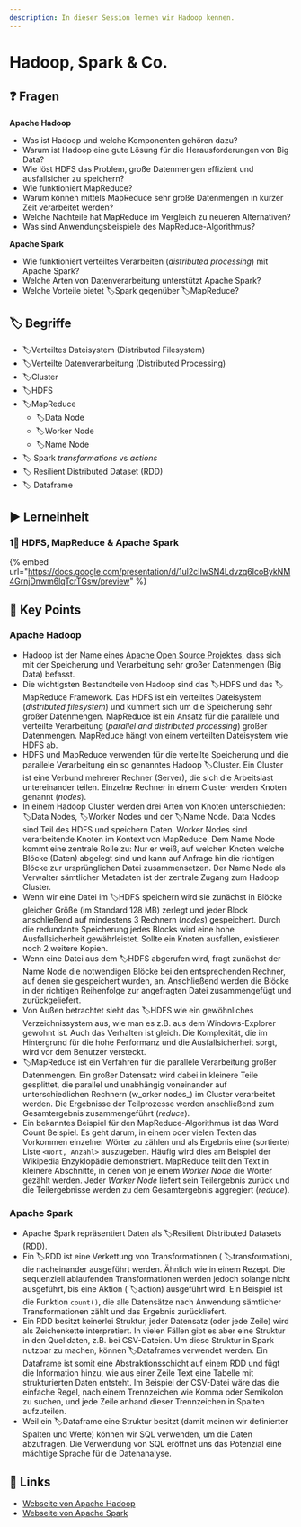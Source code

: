 ```yaml
---
description: In dieser Session lernen wir Hadoop kennen.
---
```


# Hadoop, Spark & Co.

## ❓ Fragen

**Apache Hadoop**

* Was ist Hadoop und welche Komponenten gehören dazu?
* Warum ist Hadoop eine gute Lösung für die Herausforderungen von Big Data?
* Wie löst HDFS das Problem, große Datenmengen effizient und ausfallsicher zu speichern?
* Wie funktioniert MapReduce?
* Warum können mittels MapReduce sehr große Datenmengen in kurzer Zeit verarbeitet werden?
* Welche Nachteile hat MapReduce im Vergleich zu neueren Alternativen?
* Was sind Anwendungsbeispiele des MapReduce-Algorithmus?

**Apache Spark**

* Wie funktioniert verteiltes Verarbeiten \(_distributed processing_\) mit Apache Spark?
* Welche Arten von Datenverarbeitung unterstützt Apache Spark?
* Welche Vorteile bietet 🏷Spark gegenüber 🏷MapReduce?

## 🏷 Begriffe

* 🏷Verteiltes Dateisystem \(Distributed Filesystem\)
* 🏷Verteilte Datenverarbeitung \(Distributed Processing\)
* 🏷Cluster
* 🏷HDFS
* 🏷MapReduce
  * 🏷Data Node
  * 🏷Worker Node
  * 🏷Name Node
* 🏷 Spark _transformations_ vs _actions_
* 🏷 Resilient Distributed Dataset \(RDD\)
* 🏷 Dataframe

## ▶ Lerneinheit

### 1⃣ HDFS, MapReduce & Apache Spark

{% embed url="https://docs.google.com/presentation/d/1ul2cIIwSN4Ldvzq6IcoBykNM4GrnjDnwm6lqTcrTGsw/preview" %}

## 🔑 Key Points

### Apache Hadoop

* Hadoop ist der Name eines [Apache Open Source Projektes](https://hadoop.apache.org/), dass sich mit der Speicherung und Verarbeitung sehr großer Datenmengen \(Big Data\) befasst. 
* Die wichtigsten Bestandteile von Hadoop sind das 🏷HDFS und das 🏷MapReduce Framework. Das HDFS ist ein verteiltes Dateisystem \(_distributed filesystem_\) und kümmert sich um die Speicherung sehr großer Datenmengen. MapReduce ist ein Ansatz für die parallele und verteilte Verarbeitung \(_parallel and distributed processing_\) großer Datenmengen. MapReduce hängt von einem verteilten Dateisystem wie HDFS ab. 
* HDFS und MapReduce verwenden für die verteilte Speicherung und die parallele Verarbeitung ein so genanntes Hadoop 🏷Cluster. Ein Cluster ist eine Verbund mehrerer Rechner \(Server\), die sich die Arbeitslast untereinander teilen. Einzelne Rechner in einem Cluster werden Knoten genannt \(_nodes_\).  
* In einem Hadoop Cluster werden drei Arten von Knoten unterschieden: 🏷Data Nodes, 🏷Worker Nodes und der 🏷Name Node. Data Nodes sind Teil des HDFS und speichern Daten. Worker Nodes sind verarbeitende Knoten im Kontext von MapReduce. Dem Name Node kommt eine zentrale Rolle zu: Nur er weiß, auf welchen Knoten welche Blöcke \(Daten\) abgelegt sind und kann auf Anfrage hin die richtigen Blöcke zur ursprünglichen Datei zusammensetzen. Der Name Node als Verwalter sämtlicher Metadaten ist der zentrale Zugang zum Hadoop Cluster. 
* Wenn wir eine Datei im 🏷HDFS speichern wird sie zunächst in Blöcke gleicher Größe \(im Standard 128 MB\) zerlegt und jeder Block anschließend auf mindestens 3 Rechnern \(_nodes_\) gespeichert. Durch die redundante Speicherung jedes Blocks wird eine hohe Ausfallsicherheit gewährleistet. Sollte ein Knoten ausfallen, existieren noch 2 weitere Kopien. 
* Wenn eine Datei aus dem 🏷HDFS abgerufen wird, fragt zunächst der Name Node die notwendigen Blöcke bei den entsprechenden Rechner, auf denen sie gespeichert wurden, an. Anschließend werden die Blöcke in der richtigen Reihenfolge zur angefragten Datei zusammengefügt und zurückgeliefert. 
* Von Außen betrachtet sieht das 🏷HDFS wie ein gewöhnliches Verzeichnissystem aus, wie man es z.B. aus dem Windows-Explorer gewohnt ist. Auch das Verhalten ist gleich. Die Komplexität, die im Hintergrund für die hohe Performanz und die Ausfallsicherheit sorgt, wird vor dem Benutzer versteckt. 
* 🏷MapReduce ist ein Verfahren für die parallele Verarbeitung großer Datenmengen. Ein großer Datensatz wird dabei in kleinere Teile gesplittet, die parallel und unabhängig voneinander auf unterschiedlichen Rechnern \(w_orker nodes_\) im Cluster verarbeitet werden. Die Ergebnisse der Teilprozesse werden anschließend zum Gesamtergebnis zusammengeführt \(_reduce_\). 
* Ein bekanntes Beispiel für den MapReduce-Algorithmus ist das Word Count Beispiel. Es geht darum, in einem oder vielen Texten das Vorkommen einzelner Wörter zu zählen und als Ergebnis eine \(sortierte\) Liste `<Wort, Anzahl>` auszugeben. Häufig wird dies am Beispiel der Wikipedia Enzyklopädie demonstriert. MapReduce teilt den Text in kleinere Abschnitte, in denen von je einem _Worker Node_ die Wörter gezählt werden. Jeder _Worker Node_ liefert sein Teilergebnis zurück und die Teilergebnisse werden zu dem Gesamtergebnis aggregiert \(_reduce_\).

### Apache Spark

* Apache Spark repräsentiert Daten als 🏷Resilient Distributed Datasets \(RDD\). 
* Ein 🏷RDD ist eine Verkettung von Transformationen \( 🏷transformation\), die nacheinander ausgeführt werden. Ähnlich wie in einem Rezept. Die sequenziell ablaufenden Transformationen werden jedoch solange nicht ausgeführt, bis eine Aktion \( 🏷action\) ausgeführt wird. Ein Beispiel ist die Funktion `count()`, die alle Datensätze nach Anwendung sämtlicher Transformationen zählt und das Ergebnis zurückliefert. 
* Ein RDD besitzt keinerlei Struktur, jeder Datensatz \(oder jede Zeile\) wird als Zeichenkette interpretiert. In vielen Fällen gibt es aber eine Struktur in den Quelldaten, z.B. bei CSV-Dateien. Um diese Struktur in Spark nutzbar zu machen, können 🏷Dataframes verwendet werden. Ein Dataframe ist somit eine Abstraktionsschicht auf einem RDD und fügt die Information hinzu, wie aus einer Zeile Text eine Tabelle mit strukturierten Daten entsteht. Im Beispiel der CSV-Datei wäre das die einfache Regel, nach einem Trennzeichen wie Komma oder Semikolon zu suchen, und jede Zeile anhand dieser Trennzeichen in Spalten aufzuteilen. 
* Weil ein 🏷Dataframe eine Struktur besitzt \(damit meinen wir definierter Spalten und Werte\) können wir SQL verwenden, um die Daten abzufragen. Die Verwendung von SQL eröffnet uns das Potenzial eine mächtige Sprache für die Datenanalyse.

## 🔗 Links

* [Webseite von Apache Hadoop](https://hadoop.apache.org/)
* [Webseite von Apache Spark](https://spark.apache.org/)

